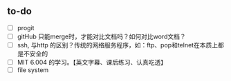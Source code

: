## to-do ##

- [ ] progit
- [ ] gitHub 只能merge时，才能对比文档吗？如何对比word文档？
- [ ] ssh, 与http 的区别？传统的网络服务程序，如：ftp、pop和telnet在本质上都是不安全的
- [ ] MIT 6.004 的学习。【英文字幕、课后练习、认真吃透】
- [ ] file system
